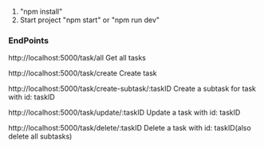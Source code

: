 1. "npm install"
2. Start project "npm start" or "npm run dev"

### EndPoints
http://localhost:5000/task/all Get all tasks

http://localhost:5000/task/create Create task

http://localhost:5000/task/create-subtask/:taskID Create a subtask for task with id: taskID

http://localhost:5000/task/update/:taskID Update a task with id: taskID

http://localhost:5000/task/delete/:taskID Delete a task with id: taskID(also delete all subtasks)
